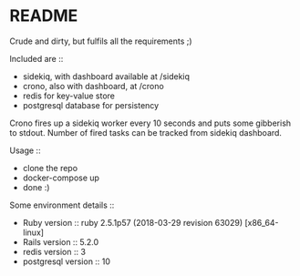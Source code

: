 # README

Crude and dirty, but fulfils all the requirements ;)

Included are ::
* sidekiq, with dashboard available at /sidekiq
* crono, also with dashboard, at /crono
* redis for key-value store
* postgresql database for persistency

Crono fires up a sidekiq worker every 10 seconds and puts some gibberish to stdout.
Number of fired tasks can be tracked from sidekiq dashboard.

Usage ::
* clone the repo
* docker-compose up
* done :)

Some environment details ::

* Ruby version :: ruby 2.5.1p57 (2018-03-29 revision 63029) [x86_64-linux]
* Rails version :: 5.2.0
* redis version :: 3
* postgresql version :: 10
